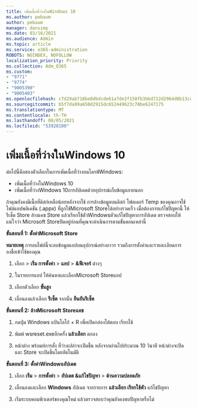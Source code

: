 ```yaml
---
title: เพิ่มเนื้อที่ว่างในWindows 10
ms.author: pebaum
author: pebaum
manager: dansimp
ms.date: 03/16/2021
ms.audience: Admin
ms.topic: article
ms.service: o365-administration
ROBOTS: NOINDEX, NOFOLLOW
localization_priority: Priority
ms.collection: Adm_O365
ms.custom:
- "9771"
- "9774"
- "9005390"
- "9005403"
ms.openlocfilehash: c7d29ab718be8dbdcde61a7de2f158fb3bbd722d2964d8b13cde9936dd1e5ee1
ms.sourcegitcommit: b5f7da89a650d2915dc652449623c78be6247175
ms.translationtype: MT
ms.contentlocale: th-TH
ms.lasthandoff: 08/05/2021
ms.locfileid: "53928100"
---
```

# <a name="free-up-drive-space-in-windows-10"></a>เพิ่มเนื้อที่ว่างในWindows 10

ต่อไปนี้คือสองตัวเลือกในการเพิ่มเนื้อที่ว่างบนไดรฟ์Windows:

- เพิ่มเนื้อที่ว่างในWindows 10
- เพิ่มเนื้อที่ว่างWindows 10การอัปเดตด้วยอุปกรณ์เก็บข้อมูลภายนอก

ถ้าคุณยังคงมีเนื้อที่ดิสก์เหลือน้อยหลังจากใช้ การล้างข้อมูลบนดิสก์ โฟลเดอร์ Temp ของคุณอาจใช้ไฟล์แอปพลิเคชัน (.appx) ที่ถูกใช้Microsoft Storeได้อย่างรวดเร็ว เมื่อต้องการแก้ไขปัญหานี้ ให้รีเซ็ต Store ล้างแคช Store แล้วเรียกใช้ตัวWindowsตัวแก้ไขปัญหาการอัปเดต ตรวจสอบให้แน่ใจว่า Microsoft Storeปิดอยู่ก่อนที่คุณจะดําเนินการตามขั้นตอนเหล่านี้

**ขั้นตอนที่ 1: ตั้งค่าMicrosoft Store**

**หมายเหตุ** การลบไฟล์นี้จะลบข้อมูลแอปบนอุปกรณ์อย่างถาวร รวมถึงการตั้งค่าและรายละเอียดการลงชื่อเข้าใช้ของคุณ

1. เลือก  >  **เริ่ม การตั้งค่า**  >  **แอป**  >  **&ฟีเจอร์** ต่างๆ

1. ในรายการแอป ให้ค้นหาและเลือกMicrosoft Storeแอป

1. เลือกตัวเลือก **ขั้นสูง**

1. เลื่อนลงแล้วเลือก **รีเซ็ต** จากนั้น **ยืนยันรีเซ็ต**

**ขั้นตอนที่ 2: ล้างMicrosoft Storeแคช**

1. กดปุ่ม Windows แป้นโลโก้ + R เพื่อเปิดกล่องโต้ตอบ เรียกใช้

1. พิมพ์ wsreset.exeอีกครั้ง **แล้วเลือก** ตกลง

1. หน้าต่าง พร้อมท์การสั่ง ที่ว่างเปล่าจะเปิดขึ้น หลังจากผ่านไปประมาณ 10 วินาที หน้าต่างจะปิดและ Store จะเปิดขึ้นโดยอัตโนมัติ

**ขั้นตอนที่ 3: ตั้งค่าWindowsอัปเดต**

1. เลือก **เริ่ม**  >  **การตั้งค่า**  >  **อัปเดต &แก้ไขปัญหา**  >  **ด้านความปลอดภัย**

1. เลื่อนลงและเลือก **Windows** อัปเดต จากรายการ **แล้วเลือก เรียกใช้ตัว** แก้ไขปัญหา

1. เริ่มระบบคอมพิวเตอร์ของคุณใหม่ แล้วตรวจสอบว่าคุณยังคงพบปัญหาหรือไม่

